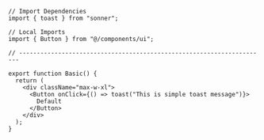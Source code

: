 ﻿```tsx
// Import Dependencies
import { toast } from "sonner";

// Local Imports
import { Button } from "@/components/ui";

// ----------------------------------------------------------------------

export function Basic() {
  return (
    <div className="max-w-xl">
      <Button onClick={() => toast("This is simple toast message")}>
        Default
      </Button>
    </div>
  );
}

```
